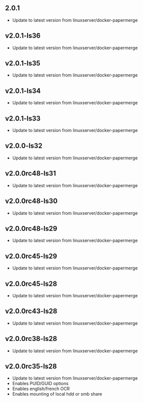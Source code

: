 
## 2.0.1
- Update to latest version from linuxserver/docker-papermerge

## v2.0.1-ls36
- Update to latest version from linuxserver/docker-papermerge

## v2.0.1-ls35
- Update to latest version from linuxserver/docker-papermerge

## v2.0.1-ls34
- Update to latest version from linuxserver/docker-papermerge

## v2.0.1-ls33
- Update to latest version from linuxserver/docker-papermerge

## v2.0.0-ls32
- Update to latest version from linuxserver/docker-papermerge

## v2.0.0rc48-ls31
- Update to latest version from linuxserver/docker-papermerge

## v2.0.0rc48-ls30
- Update to latest version from linuxserver/docker-papermerge

## v2.0.0rc48-ls29
- Update to latest version from linuxserver/docker-papermerge

## v2.0.0rc45-ls29
- Update to latest version from linuxserver/docker-papermerge

## v2.0.0rc45-ls28
- Update to latest version from linuxserver/docker-papermerge

## v2.0.0rc43-ls28
- Update to latest version from linuxserver/docker-papermerge

## v2.0.0rc38-ls28
- Update to latest version from linuxserver/docker-papermerge

## v2.0.0rc35-ls28
- Update to latest version from linuxserver/docker-papermerge
- Enables PUID/GUID options
- Enables english/french OCR
- Enables mounting of local hdd or smb share
